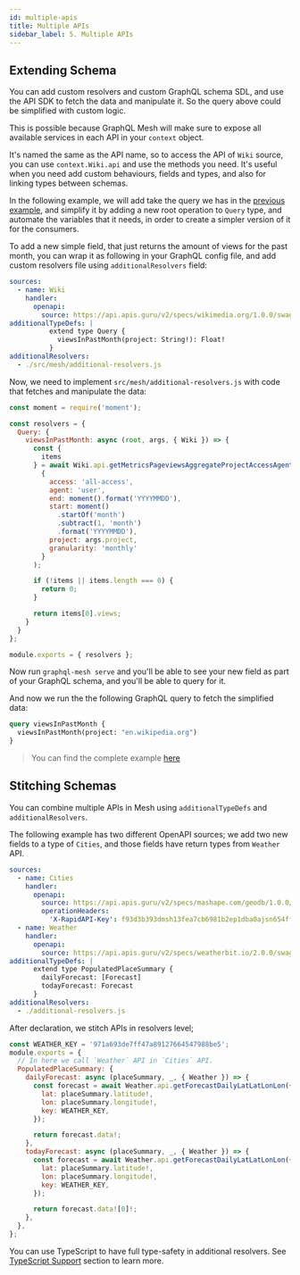 ```yaml
---
id: multiple-apis
title: Multiple APIs
sidebar_label: 5. Multiple APIs
---
```


## Extending Schema

You can add custom resolvers and custom GraphQL schema SDL, and use the API SDK to fetch the data and manipulate it. So the query above could be simplified with custom logic.

This is possible because GraphQL Mesh will make sure to expose all available services in each API in your `context` object.

It's named the same as the API name, so to access the API of `Wiki` source, you can use `context.Wiki.api` and use the methods you need. It's useful when you need add custom behaviours, fields and types, and also for linking types between schemas.

In the following example, we will add take the query we has in the [previous example](/docs/getting-started/basic-example), and simplify it by adding a new root operation to `Query` type, and automate the variables that it needs, in order to create a simpler version of it for the consumers.

To add a new simple field, that just returns the amount of views for the past month, you can wrap it as following in your GraphQL config file, and add custom resolvers file using `additionalResolvers` field:

```yml
sources:
  - name: Wiki
    handler:
      openapi:
        source: https://api.apis.guru/v2/specs/wikimedia.org/1.0.0/swagger.yaml
additionalTypeDefs: |
          extend type Query {
            viewsInPastMonth(project: String!): Float!
          }
additionalResolvers:
  - ./src/mesh/additional-resolvers.js
```

Now, we need to implement `src/mesh/additional-resolvers.js` with code that fetches and manipulate the data:

```js
const moment = require('moment');

const resolvers = {
  Query: {
    viewsInPastMonth: async (root, args, { Wiki }) => {
      const {
        items
      } = await Wiki.api.getMetricsPageviewsAggregateProjectAccessAgentGranularityStartEnd(
        {
          access: 'all-access',
          agent: 'user',
          end: moment().format('YYYYMMDD'),
          start: moment()
            .startOf('month')
            .subtract(1, 'month')
            .format('YYYYMMDD'),
          project: args.project,
          granularity: 'monthly'
        }
      );

      if (!items || items.length === 0) {
        return 0;
      }

      return items[0].views;
    }
  }
};

module.exports = { resolvers };
```

Now run `graphql-mesh serve` and you'll be able to see your new field as part of your GraphQL schema, and you'll be able to query for it.

And now we run the the following GraphQL query to fetch the simplified data:

```graphql
query viewsInPastMonth {
  viewsInPastMonth(project: "en.wikipedia.org")
}
```

> You can find the complete example [here](https://github.com/Urigo/graphql-mesh/tree/master/examples/javascript-wiki)

## Stitching Schemas

You can combine multiple APIs in Mesh using `additionalTypeDefs` and `additionalResolvers`. 

The following example has two different OpenAPI sources; we add two new fields to a type of `Cities`, and those fields have return types from `Weather` API.

```yaml
sources:
  - name: Cities
    handler:
      openapi:
        source: https://api.apis.guru/v2/specs/mashape.com/geodb/1.0.0/swagger.json
        operationHeaders:
          'X-RapidAPI-Key': f93d3b393dmsh13fea7cb6981b2ep1dba0ajsn654ffeb48c26
  - name: Weather
    handler:
      openapi:
        source: https://api.apis.guru/v2/specs/weatherbit.io/2.0.0/swagger.json
additionalTypeDefs: |
      extend type PopulatedPlaceSummary {
        dailyForecast: [Forecast]
        todayForecast: Forecast
      }
additionalResolvers:
  - ./additional-resolvers.js
```

After declaration, we stitch APIs in resolvers level;

```js
const WEATHER_KEY = '971a693de7ff47a89127664547988be5';
module.exports = {
  // In here we call `Weather` API in `Cities` API.
  PopulatedPlaceSummary: {
    dailyForecast: async (placeSummary, _, { Weather }) => {
      const forecast = await Weather.api.getForecastDailyLatLatLonLon({
        lat: placeSummary.latitude!,
        lon: placeSummary.longitude!,
        key: WEATHER_KEY,
      });

      return forecast.data!;
    },
    todayForecast: async (placeSummary, _, { Weather }) => {
      const forecast = await Weather.api.getForecastDailyLatLatLonLon({
        lat: placeSummary.latitude!,
        lon: placeSummary.longitude!,
        key: WEATHER_KEY,
      });

      return forecast.data![0]!;
    },
  },
};
```

You can use TypeScript to have full type-safety in additional resolvers. See [TypeScript Support](/docs/recipes/typescript) section to learn more.

